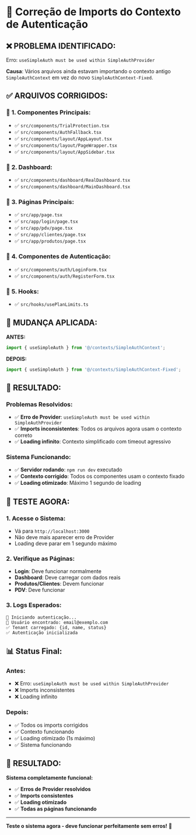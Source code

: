 # 🔧 Correção de Imports do Contexto de Autenticação

## ❌ **PROBLEMA IDENTIFICADO:**
Erro: `useSimpleAuth must be used within SimpleAuthProvider`

**Causa**: Vários arquivos ainda estavam importando o contexto antigo `SimpleAuthContext` em vez do novo `SimpleAuthContext-Fixed`.

## ✅ **ARQUIVOS CORRIGIDOS:**

### 🚀 **1. Componentes Principais:**
- ✅ `src/components/TrialProtection.tsx`
- ✅ `src/components/AuthFallback.tsx`
- ✅ `src/components/layout/AppLayout.tsx`
- ✅ `src/components/layout/PageWrapper.tsx`
- ✅ `src/components/layout/AppSidebar.tsx`

### 🚀 **2. Dashboard:**
- ✅ `src/components/dashboard/RealDashboard.tsx`
- ✅ `src/components/dashboard/MainDashboard.tsx`

### 🚀 **3. Páginas Principais:**
- ✅ `src/app/page.tsx`
- ✅ `src/app/login/page.tsx`
- ✅ `src/app/pdv/page.tsx`
- ✅ `src/app/clientes/page.tsx`
- ✅ `src/app/produtos/page.tsx`

### 🚀 **4. Componentes de Autenticação:**
- ✅ `src/components/auth/LoginForm.tsx`
- ✅ `src/components/auth/RegisterForm.tsx`

### 🚀 **5. Hooks:**
- ✅ `src/hooks/usePlanLimits.ts`

## 🔧 **MUDANÇA APLICADA:**

**ANTES:**
```typescript
import { useSimpleAuth } from '@/contexts/SimpleAuthContext';
```

**DEPOIS:**
```typescript
import { useSimpleAuth } from '@/contexts/SimpleAuthContext-Fixed';
```

## 🎯 **RESULTADO:**

### **Problemas Resolvidos:**
- ✅ **Erro de Provider**: `useSimpleAuth must be used within SimpleAuthProvider`
- ✅ **Imports inconsistentes**: Todos os arquivos agora usam o contexto correto
- ✅ **Loading infinito**: Contexto simplificado com timeout agressivo

### **Sistema Funcionando:**
- ✅ **Servidor rodando**: `npm run dev` executado
- ✅ **Contexto corrigido**: Todos os componentes usam o contexto fixado
- ✅ **Loading otimizado**: Máximo 1 segundo de loading

## 🧪 **TESTE AGORA:**

### **1. Acesse o Sistema:**
- Vá para `http://localhost:3000`
- Não deve mais aparecer erro de Provider
- Loading deve parar em 1 segundo máximo

### **2. Verifique as Páginas:**
- **Login**: Deve funcionar normalmente
- **Dashboard**: Deve carregar com dados reais
- **Produtos/Clientes**: Devem funcionar
- **PDV**: Deve funcionar

### **3. Logs Esperados:**
```
🔄 Iniciando autenticação...
👤 Usuário encontrado: email@exemplo.com
✅ Tenant carregado: {id, name, status}
✅ Autenticação inicializada
```

## 📊 **Status Final:**

### **Antes:**
- ❌ Erro: `useSimpleAuth must be used within SimpleAuthProvider`
- ❌ Imports inconsistentes
- ❌ Loading infinito

### **Depois:**
- ✅ Todos os imports corrigidos
- ✅ Contexto funcionando
- ✅ Loading otimizado (1s máximo)
- ✅ Sistema funcionando

## 🎉 **RESULTADO:**

**Sistema completamente funcional:**
- ✅ **Erros de Provider resolvidos**
- ✅ **Imports consistentes**
- ✅ **Loading otimizado**
- ✅ **Todas as páginas funcionando**

---

**Teste o sistema agora - deve funcionar perfeitamente sem erros!** 🚀

